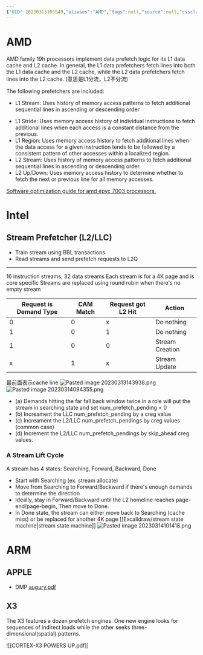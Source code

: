 ```yaml
---
{"UID":20230313105549,"aliases":"AMD","tags":null,"source":null,"cssclass":null,"created":"2023-03-13 10:55","updated":"2023-03-14 10:14","dg-publish":true,"permalink":"/prefetcher/prefetchers-on-commercial-cp-us/","dgPassFrontmatter":true,"noteIcon":""}
---
```



# AMD
  AMD family 19h processors implement data prefetch logic for its L1 data cache and L2 cache. In general, the L1 data prefetchers fetch lines into both the L1 data cache and the L2 cache, while the L2 data prefetchers fetch lines into the L2 cache. (意思是L1分流，L2不分流)

The following prefetchers are included:
- L1 Stream: Uses history of memory access patterns to fetch additional sequential lines in ascending or descending order
* L1 Stride: Uses memory access history of individual instructions to fetch additional lines when each access is a constant distance from the previous.
* L1 Region: Uses memory access history to fetch additional lines when the data access for a given instruction tends to be followed by a consistent pattern of other accesses within a localized region.
* L2 Stream: Uses history of memory access patterns to fetch additional sequential lines in ascending or descending order.
* L2 Up/Down: Uses memory access history to determine whether to fetch the next or previous line for all memory accesses.

 [Software optimization guide for amd epyc 7003 processors.](https://www.amd.com/system/files/TechDocs/56665.zip.)

# Intel
## Stream Prefetcher (L2/LLC)
* Train stream using BBL transactions
* Read streams and send prefetch requests to L2Q

---

16 instruction streams, 32 data streams
Each stream is for a 4K page and is core specific
Streams are replaced using round robin when there's no empty stream

| Request is Demand Type | CAM Match | Request got L2 Hit | Action          |
| ---------------------- | --------- | ------------------ | --------------- |
| 0                      | 0         | x                  | Do nothing      |
| 1                      | 0         | 1                  | Do nothing      |
| 1                      | 0         | 0                  | Stream Creation |
| x                      | 1         | x                  | Stream Update                |

最前面表示cache line
![Pasted image 20230313143938.png](/img/user/Prefetcher/attachments/Pasted%20image%2020230313143938.png)
![Pasted image 20230314094355.png](/img/user/Prefetcher/attachments/Pasted%20image%2020230314094355.png)
* (a) Demands hitting the far fall back window twice in a role will put the stream in searching state and set num_prefetch_pending = 0
* (b) Increament the LLC num_prefetch_pending by a creg value
* (c) Increament the L2/LLC num_prefetch_pendings by creg values (common case)
* (d) Increment the L2/LLC num_prefetch_pendings by skip_ahead creg values.

### A Stream Lift Cycle

A stream has 4 states: Searching, Forward, Backward, Done
* Start with Searching (ex. stream allocate)
* Move from Searching to Forward/Backward if there's enough demands to determine the direction
* Ideally, stay in Forward/Backward until the L2 homeline reaches page-end/page-begin, Then move to Done.
* In Done state, the stream can either move back to Searching (cache miss) or be replaced for another 4K page
[[Excalidraw/stream state machine\|stream state machine]]
![Pasted image 20230314101418.png](/img/user/Prefetcher/attachments/Pasted%20image%2020230314101418.png)


# ARM
## APPLE
* DMP
[augury.pdf](https://www.prefetchers.info/augury.pdf)
## X3
The X3 features a dozen prefetch engines.
One new engine looks for sequences of indirect loads while the other seeks three-dimensional(spatial) patterns.

![[CORTEX-X3 POWERS UP.pdf]]